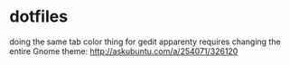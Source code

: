 dotfiles
========

doing the same tab color thing for gedit apparenty requires changing the entire Gnome theme: 
http://askubuntu.com/a/254071/326120
